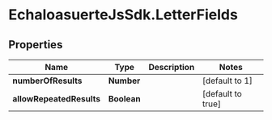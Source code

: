 # EchaloasuerteJsSdk.LetterFields

## Properties

Name | Type | Description | Notes
------------ | ------------- | ------------- | -------------
**numberOfResults** | **Number** |  | [default to 1]
**allowRepeatedResults** | **Boolean** |  | [default to true]


